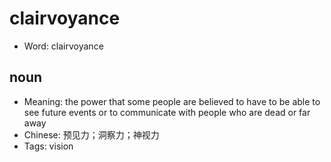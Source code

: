 # clairvoyance

- Word: clairvoyance

## noun

- Meaning: the power that some people are believed to have to be able to see future events or to communicate with people who are dead or far away
- Chinese: 预见力；洞察力；神视力
- Tags: vision

